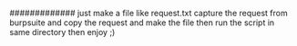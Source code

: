 #############
just make a file like request.txt 
capture the request from burpsuite and copy the request and make the file 
then run the script in same directory 
then enjoy 
;)
